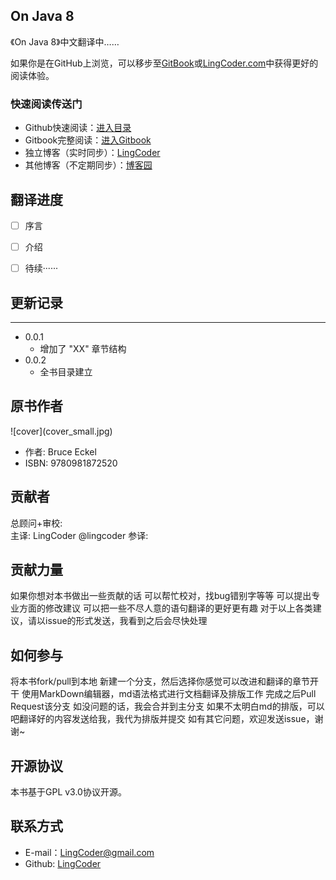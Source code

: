 ## On Java 8
《On Java 8》中文翻译中……

如果你是在GitHub上浏览，可以移步至[GitBook]()或[LingCoder.com](http://www.lingcoder.com)中获得更好的阅读体验。

### 快速阅读传送门

- Github快速阅读：[进入目录](https://github.com/lingcoder/OnJava8/SUMMARY.md)
- Gitbook完整阅读：[进入Gitbook](https://github.com/LingCoder)
- 独立博客（实时同步）：[LingCoder](https://github.com/LingCoder)
- 其他博客（不定期同步）：[博客园](https://github.com/LingCoder)

## 翻译进度
- [ ] 序言
- [ ] 介绍
- [ ] 待续······


## 更新记录
------
- 0.0.1
  - 增加了 "XX" 章节结构
- 0.0.2
  - 全书目录建立
  
## 原书作者
<div align="left"> 
![cover](cover_small.jpg)
 </div>

* 作者: Bruce Eckel 
* ISBN: 9780981872520

## 贡献者
总顾问+审校:  
主译: LingCoder @lingcoder
参译:  

##  贡献力量
如果你想对本书做出一些贡献的话
可以帮忙校对，找bug错别字等等
可以提出专业方面的修改建议
可以把一些不尽人意的语句翻译的更好更有趣
对于以上各类建议，请以issue的形式发送，我看到之后会尽快处理

## 如何参与
将本书fork/pull到本地
新建一个分支，然后选择你感觉可以改进和翻译的章节开干
使用MarkDown编辑器，md语法格式进行文档翻译及排版工作
完成之后Pull Request该分支
如没问题的话，我会合并到主分支
如果不太明白md的排版，可以吧翻译好的内容发送给我，我代为排版并提交
如有其它问题，欢迎发送issue，谢谢~

## 开源协议
本书基于GPL v3.0协议开源。

## 联系方式
* E-mail：LingCoder@gmail.com
* Github: [LingCoder](https://github.com/LingCoder)





